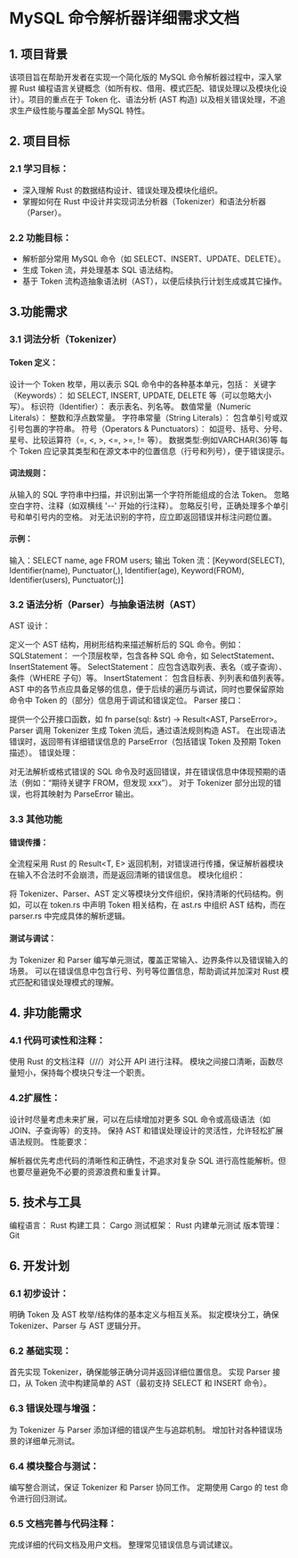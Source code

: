 # MySQL 命令解析器详细需求文档

## 1. 项目背景

该项目旨在帮助开发者在实现一个简化版的 MySQL 命令解析器过程中，深入掌握 Rust 编程语言关键概念（如所有权、借用、模式匹配、错误处理以及模块化设计）。项目的重点在于 Token 化、语法分析 (AST 构造) 以及相关错误处理，不追求生产级性能与覆盖全部 MySQL 特性。

## 2. 项目目标

### 2.1 学习目标：

- 深入理解 Rust 的数据结构设计、错误处理及模块化组织。
- 掌握如何在 Rust 中设计并实现词法分析器（Tokenizer）和语法分析器（Parser）。

### 2.2 功能目标：

- 解析部分常用 MySQL 命令（如 SELECT、INSERT、UPDATE、DELETE）。
- 生成 Token 流，并处理基本 SQL 语法结构。
- 基于 Token 流构造抽象语法树（AST），以便后续执行计划生成或其它操作。

## 3.功能需求

### 3.1 词法分析（Tokenizer）

#### Token 定义：

设计一个 Token 枚举，用以表示 SQL 命令中的各种基本单元，包括：
关键字（Keywords）： 如 SELECT, INSERT, UPDATE, DELETE 等（可以忽略大小写）。
标识符（Identifier）： 表示表名、列名等。
数值常量（Numeric Literals）： 整数和浮点数常量。
字符串常量（String Literals）： 包含单引号或双引号包裹的字符串。
符号（Operators & Punctuators）： 如逗号、括号、分号、星号、比较运算符（=, <, >, <=, >=, != 等）。
数据类型:例如VARCHAR(36)等
每个 Token 应记录其类型和在源文本中的位置信息（行号和列号），便于错误提示。

#### 词法规则：

从输入的 SQL 字符串中扫描，并识别出第一个字符所能组成的合法 Token。
忽略空白字符、注释（如双横线 '--' 开始的行注释）。
忽略反引号，正确处理多个单引号和单引号内的空格。
对无法识别的字符，应立即返回错误并标注问题位置。

#### 示例：

输入：SELECT name, age FROM users;
输出 Token 流：[Keyword(SELECT), Identifier(name), Punctuator(,), Identifier(age), Keyword(FROM), Identifier(users), Punctuator(;)]

### 3.2 语法分析（Parser）与抽象语法树（AST）

AST 设计：

定义一个 AST 结构，用树形结构来描述解析后的 SQL 命令。例如：
SQLStatement： 一个顶层枚举，包含各种 SQL 命令，如 SelectStatement、InsertStatement 等。
SelectStatement： 应包含选取列表、表名（或子查询）、条件（WHERE 子句）等。
InsertStatement： 包含目标表、列列表和值列表等。
AST 中的各节点应具备足够的信息，便于后续的遍历与调试，同时也要保留原始命令中 Token 的（部分）信息用于调试和错误定位。
Parser 接口：

提供一个公开接口函数，如 fn parse(sql: &str) -> Result<AST, ParseError>。
Parser 调用 Tokenizer 生成 Token 流后，通过语法规则构造 AST。
在出现语法错误时，返回带有详细错误信息的 ParseError（包括错误 Token 及预期 Token 描述）。
错误处理：

对无法解析或格式错误的 SQL 命令及时返回错误，并在错误信息中体现预期的语法（例如：“期待关键字 FROM，但发现 xxx”）。
对于 Tokenizer 部分出现的错误，也将其映射为 ParseError 输出。

### 3.3 其他功能

#### 错误传播：

全流程采用 Rust 的 Result<T, E> 返回机制，对错误进行传播，保证解析器模块在输入不合法时不会崩溃，而是返回清晰的错误信息。
模块化组织：

将 Tokenizer、Parser、AST 定义等模块分文件组织，保持清晰的代码结构。例如，可以在 token.rs 中声明 Token 相关结构，在 ast.rs 中组织 AST 结构，而在 parser.rs 中完成具体的解析逻辑。

#### 测试与调试：

为 Tokenizer 和 Parser 编写单元测试，覆盖正常输入、边界条件以及错误输入的场景。
可以在错误信息中包含行号、列号等位置信息，帮助调试并加深对 Rust 模式匹配和错误处理模式的理解。
## 4. 非功能需求

### 4.1 代码可读性和注释：

使用 Rust 的文档注释（///）对公开 API 进行注释。
模块之间接口清晰，函数尽量短小，保持每个模块只专注一个职责。

### 4.2扩展性：

设计时尽量考虑未来扩展，可以在后续增加对更多 SQL 命令或高级语法（如JOIN、子查询等）的支持。
保持 AST 和错误处理设计的灵活性，允许轻松扩展语法规则。
性能要求：

解析器优先考虑代码的清晰性和正确性，不追求对复杂 SQL 进行高性能解析。但也要尽量避免不必要的资源浪费和重复计算。

## 5. 技术与工具

编程语言： Rust
构建工具： Cargo
测试框架： Rust 内建单元测试
版本管理： Git

## 6. 开发计划

### 6.1 初步设计：

明确 Token 及 AST 枚举/结构体的基本定义与相互关系。
拟定模块分工，确保 Tokenizer、Parser 与 AST 逻辑分开。

### 6.2 基础实现：

首先实现 Tokenizer，确保能够正确分词并返回详细位置信息。
实现 Parser 接口，从 Token 流中构建简单的 AST（最初支持 SELECT 和 INSERT 命令）。

### 6.3 错误处理与增强：

为 Tokenizer 与 Parser 添加详细的错误产生与追踪机制。
增加针对各种错误场景的详细单元测试。

### 6.4 模块整合与测试：

编写整合测试，保证 Tokenizer 和 Parser 协同工作。
定期使用 Cargo 的 test 命令进行回归测试。

### 6.5 文档完善与代码注释：

完成详细的代码文档及用户文档。
整理常见错误信息与调试建议。
